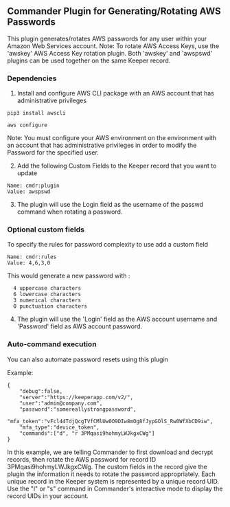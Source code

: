 Commander Plugin for Generating/Rotating AWS Passwords
----

This plugin generates/rotates AWS passwords for any user within your Amazon Web Services account.
Note: To rotate AWS Access Keys, use the 'awskey' AWS Access Key rotation plugin.  Both 'awskey' and 'awspswd' plugins can be used together on the same Keeper record.

### Dependencies

1) Install and configure AWS CLI package with an AWS account that has administrative privileges

```
pip3 install awscli

aws configure
```

Note: You must configure your AWS environment on the environment with an account that has administrative privileges in order to modify the Password for the specified user.

2) Add the following Custom Fields to the Keeper record that you want to update

```
Name: cmdr:plugin
Value: awspswd
```

3) The plugin will use the Login field as the username of the passwd command when rotating a password.

### Optional custom fields
To specify the rules for password complexity to use add a custom field

```
Name: cmdr:rules
Value: 4,6,3,0
```

This would generate a new password with :
```
  4 uppercase characters
  6 lowercase characters
  3 numerical characters
  0 punctuation characters
```

4) The plugin will use the 'Login' field as the AWS account username and 'Password' field as AWS account password.

### Auto-command execution

You can also automate password resets using this plugin

Example:

```
{
    "debug":false,
    "server":"https://keeperapp.com/v2/",
    "user":"admin@company.com",
    "password":"somereallystrongpassword",
    "mfa_token":"vFcl44TdjQcgTVfCMlUw0O9DIw8mOg8fJypGOlS_Rw0WfXbCD9iw",
    "mfa_type":"device_token",
    "commands":["d", "r 3PMqasi9hohmyLWJkgxCWg"]
}
```

In this example, we are telling Commander to first download and decrypt records, then rotate the AWS password for record ID 3PMqasi9hohmyLWJkgxCWg. The custom fields in the record give the plugin the information it needs to rotate the password appropriately. Each unique record in the Keeper system is represented by a unique record UID.  Use the "l" or "s" command in Commander's interactive mode to display the record UIDs in your account.

